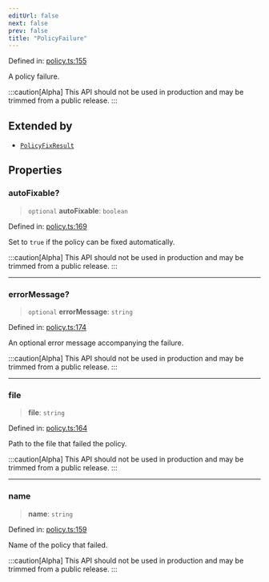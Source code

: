 ```yaml
---
editUrl: false
next: false
prev: false
title: "PolicyFailure"
---
```


Defined in: [policy.ts:155](https://github.com/tylerbutler/tools-monorepo/blob/main/packages/repopo/src/policy.ts#L155)

A policy failure.

:::caution[Alpha]
This API should not be used in production and may be trimmed from a public release.
:::

## Extended by

- [`PolicyFixResult`](/api/interfaces/policyfixresult/)

## Properties

### autoFixable?

> `optional` **autoFixable**: `boolean`

Defined in: [policy.ts:169](https://github.com/tylerbutler/tools-monorepo/blob/main/packages/repopo/src/policy.ts#L169)

Set to `true` if the policy can be fixed automatically.

:::caution[Alpha]
This API should not be used in production and may be trimmed from a public release.
:::

***

### errorMessage?

> `optional` **errorMessage**: `string`

Defined in: [policy.ts:174](https://github.com/tylerbutler/tools-monorepo/blob/main/packages/repopo/src/policy.ts#L174)

An optional error message accompanying the failure.

:::caution[Alpha]
This API should not be used in production and may be trimmed from a public release.
:::

***

### file

> **file**: `string`

Defined in: [policy.ts:164](https://github.com/tylerbutler/tools-monorepo/blob/main/packages/repopo/src/policy.ts#L164)

Path to the file that failed the policy.

:::caution[Alpha]
This API should not be used in production and may be trimmed from a public release.
:::

***

### name

> **name**: `string`

Defined in: [policy.ts:159](https://github.com/tylerbutler/tools-monorepo/blob/main/packages/repopo/src/policy.ts#L159)

Name of the policy that failed.

:::caution[Alpha]
This API should not be used in production and may be trimmed from a public release.
:::
